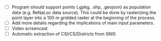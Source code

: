 - [ ] Program should support points (.gpkg, .shp, .geojson) as population data (e.g. ReNaLoc data source). This could be done by rasterizing the point layer into a 100 m gridded raster at the beginning of the process.
- [ ] Add more details regarding the implications of main input parameters.
- [ ] Video screencast
- [ ] Automatic extraction of CSI/CS/Districts from SNIS
